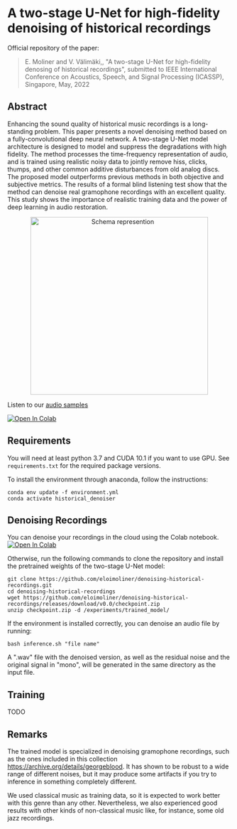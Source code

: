 # A two-stage U-Net for high-fidelity denoising of historical recordings

Official repository of the paper:

> E. Moliner and V. Välimäki,, "A two-stage U-Net for high-fidelity denosing of historical recordings", submitted to IEEE International Conference on Acoustics, Speech, and Signal Processing (ICASSP), Singapore, May, 2022

## Abstract
Enhancing the sound quality of historical music recordings is a long-standing problem. This paper presents a novel denoising method based on a fully-convolutional deep neural network. A two-stage U-Net model architecture is designed to model and suppress the degradations with high fidelity. The method processes the time-frequency representation of audio, and is trained using realistic noisy data to jointly remove hiss, clicks, thumps, and other common additive disturbances from old analog discs. The proposed model outperforms previous methods in both objective and subjective metrics. The results of a formal blind listening test show that the method can denoise real gramophone recordings with an excellent quality. This study shows the importance of realistic training data and the power of deep learning in audio restoration.

<p align="center">
<img src="https://user-images.githubusercontent.com/64018465/131505025-e4530f55-fe5d-4bf4-ae64-cc9a502e5874.png" alt="Schema represention"
width="400px"></p>

Listen to our [audio samples](http://research.spa.aalto.fi/publications/papers/icassp22-denoising/)

[![Open In Colab](https://colab.research.google.com/assets/colab-badge.svg)](https://colab.research.google.com/github/eloimoliner/denoising-historical-recordings/blob/colab/colab/demo.ipynb)

## Requirements
You will need at least python 3.7 and CUDA 10.1 if you want to use GPU. See `requirements.txt` for the required package versions.

To install the environment through anaconda, follow the instructions:

    conda env update -f environment.yml
    conda activate historical_denoiser

## Denoising Recordings

You can denoise your recordings in the cloud using the Colab notebook. [![Open In Colab](https://colab.research.google.com/assets/colab-badge.svg)](https://colab.research.google.com/github/eloimoliner/denoising-historical-recordings/blob/colab/colab/demo.ipynb)

Otherwise, run the following commands to clone the repository and install the pretrained weights of the two-stage U-Net model:

    git clone https://github.com/eloimoliner/denoising-historical-recordings.git
    cd denoising-historical-recordings
    wget https://github.com/eloimoliner/denoising-historical-recordings/releases/download/v0.0/checkpoint.zip
    unzip checkpoint.zip -d /experiments/trained_model/
    
If the environment is installed correctly, you can denoise an audio file by running:

    bash inference.sh "file name"
    
A ".wav" file with the denoised version, as well as the residual noise and the original signal in "mono", will be generated in the same directory as the input file.
## Training
TODO
## Remarks

The trained model is specialized in denoising gramophone recordings, such as the ones included in this collection https://archive.org/details/georgeblood. It has shown to be robust to a wide range of different noises, but it may produce some artifacts if you try to inference in something completely different.

We used classical music as training data, so it is expected to work better with this genre than any other. Nevertheless, we also experienced good results with other kinds of non-classical music like, for instance, some old jazz recordings.


